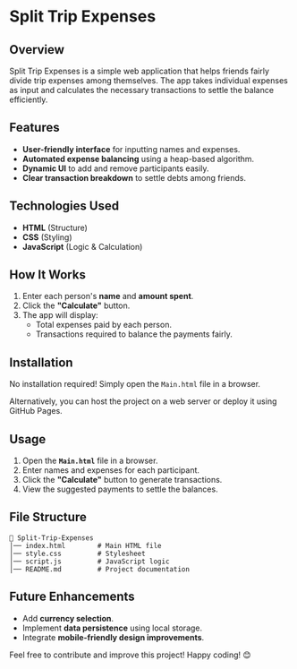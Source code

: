 # Split Trip Expenses

## Overview
Split Trip Expenses is a simple web application that helps friends fairly divide trip expenses among themselves. The app takes individual expenses as input and calculates the necessary transactions to settle the balance efficiently.

## Features
- **User-friendly interface** for inputting names and expenses.
- **Automated expense balancing** using a heap-based algorithm.
- **Dynamic UI** to add and remove participants easily.
- **Clear transaction breakdown** to settle debts among friends.

## Technologies Used
- **HTML** (Structure)
- **CSS** (Styling)
- **JavaScript** (Logic & Calculation)

## How It Works
1. Enter each person's **name** and **amount spent**.
2. Click the **"Calculate"** button.
3. The app will display:
   - Total expenses paid by each person.
   - Transactions required to balance the payments fairly.

## Installation
No installation required! Simply open the `Main.html` file in a browser.

Alternatively, you can host the project on a web server or deploy it using GitHub Pages.

## Usage
1. Open the **`Main.html`** file in a browser.
2. Enter names and expenses for each participant.
3. Click the **"Calculate"** button to generate transactions.
4. View the suggested payments to settle the balances.

## File Structure
```
📂 Split-Trip-Expenses
│── index.html        # Main HTML file
│── style.css         # Stylesheet
│── script.js         # JavaScript logic
│── README.md         # Project documentation
```

## Future Enhancements
- Add **currency selection**.
- Implement **data persistence** using local storage.
- Integrate **mobile-friendly design improvements**.

Feel free to contribute and improve this project! Happy coding! 😊


